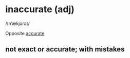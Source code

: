 # inaccurate (adj)

/ɪnˈækjərət/

Opposite [accurate](../a/accurate-adj.md)

## not exact or accurate; with mistakes